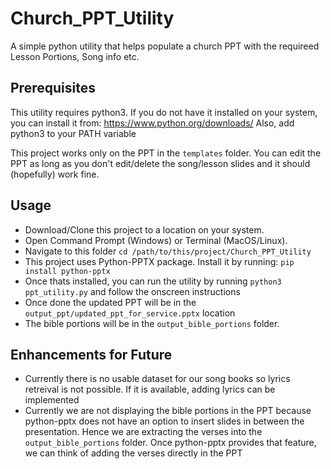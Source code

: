 # Church_PPT_Utility

A simple python utility that helps populate a church PPT with the requireed Lesson Portions, Song info etc.

## Prerequisites

This utility requires python3. If you do not have it installed on your system, you can install it from: https://www.python.org/downloads/
Also, add python3 to your PATH variable

This project works only on the PPT in the `templates` folder. You can edit the PPT as long as you don't edit/delete the song/lesson slides and it should (hopefully) work fine.

## Usage

-   Download/Clone this project to a location on your system.
-   Open Command Prompt (Windows) or Terminal (MacOS/Linux).
-   Navigate to this folder
    `cd /path/to/this/project/Church_PPT_Utility`
-   This project uses Python-PPTX package. Install it by running:
    `pip install python-pptx`
-   Once thats installed, you can run the utility by running `python3 ppt_utility.py` and follow the onscreen instructions
-   Once done the updated PPT will be in the `output_ppt/updated_ppt_for_service.pptx` location
-   The bible portions will be in the `output_bible_portions` folder.

## Enhancements for Future

-   Currently there is no usable dataset for our song books so lyrics retreival is not possible. If it is available, adding lyrics can be implemented
-   Currently we are not displaying the bible portions in the PPT because python-pptx does not have an option to insert slides in between the presentation. Hence we are extracting the verses into the `output_bible_portions` folder. Once python-pptx provides that feature, we can think of adding the verses directly in the PPT
